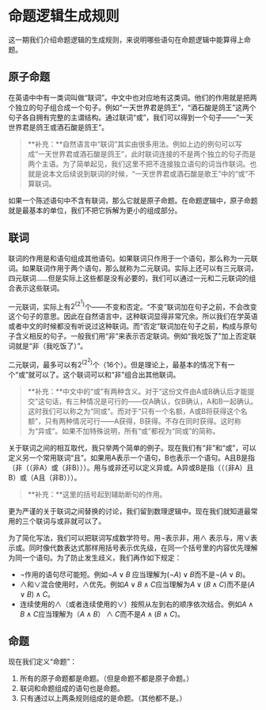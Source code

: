 # 命题逻辑生成规则

这一期我们介绍命题逻辑的生成规则，来说明哪些语句在命题逻辑中能算得上命题。

## 原子命题

在英语中中有一类词叫做“联词”。中文中也对应地有这类词。他们的作用就是把两个独立的句子组合成一个句子。例如“一天世界君是鸽王”，“酒石酸是鸽王”这两个句子各自拥有完整的主谓结构。通过联词“或”，我们可以得到一个句子——“一天世界君是鸽王或酒石酸是鸽王”。

> **补充：**自然语言中“联词”其实由很多用法。例如上边的例句可以写成“一天世界君或酒石酸是鸽王”，此时联词连接的不是两个独立的句子而是两个主语。为了简单起见，我们这里不把不连接独立语句的词当作联词。也就是说本文后续说到联词的时候，“一天世界君或酒石酸是歌王”中的“或”不算联词。

如果一个陈述语句中不含有联词，那么它就是原子命题。在命题逻辑中，原子命题就是最基本的单位，我们不把它拆解为更小的组成部分。

## 联词

联词的作用是和语句组成其他语句。如果联词只作用于一个语句，那么称为一元联词。如果联词作用于两个语句，那么就称为二元联词。实际上还可以有三元联词，四元联词……但是实际上这些都是没有必要的，我们可以通过一元和二元联词的组合表示这些联词。

一元联词，实际上有$2^{(2^1)}$个——不变和否定。“不变”联词加在句子之前，不会改变这个句子的意思。因此在自然语言中，这种联词显得非常冗余。所以我们在学英语或者中文的时候都没有听说过这种联词。而“否定”联词加在句子之前，构成与原句子含义相反的句子。一般我们用“非”来表示否定联词。例如“我吃饭了”加上否定联词就是“非（我吃饭了）”。

二元联词，最多可以有$2^{(2^2)}$个（$16$个）。但是理论上，最基本的情况下有一个“或”就可以了。这个联词可以和“非”组合出其他联词。

> **补充：**中文中的“或”有两种含义。对于“这份文件由A或B确认后才能提交”这句话，有三种情况是可行的——仅A确认，仅B确认，A和B一起确认。这时我们可以称之为“同或”。而对于“只有一个名额，A或B将获得这个名额”，只有两种情况可行——A获得，B获得。不存在同时获得。这时称为“异或”。如果不加特殊说明，所有“或”都视为“同或”的简称。

关于联词之间的相互取代，我只举两个简单的例子。现在我们有“非”和“或”，可以定义另一个常用联词“且”。如果用A表示一个语句，B也表示一个语句。A且B是指（非（（非A）或（非B）））。用与或非还可以定义异或。A异或B是指（（（非A）且B）或（A且（非B）））。

> **补充：**这里的括号起到辅助断句的作用。

更为严谨的关于联词之间替换的讨论，我们留到数理逻辑中。现在我们就知道最常用的三个联词与或非就可以了。

为了简化写法，我们可以把联词写成数学符号。用$\neg$表示非，用$\land$ 表示与，用$\lor$表示或。同时像代数表达式那样用括号表示优先级，在同一个括号里的内容优先理解为同一个语句。为了防止发生歧义，我们再作如下规定：

- $\neg$作用的语句尽可能短。例如$\neg A \lor B$ 应当理解为$(\neg A) \lor B$而不是$\neg (A \lor B)$。
- $\land$和$\lor$混合使用时，$\land$优先。例如$A\lor B \land C$应当理解为$A\lor(B \land C)$而不是$(A\lor B)\land C$。
- 连续使用的$\land$（或者连续使用的$\lor$）按照从左到右的顺序依次结合。例如$A\land B\land C$应当理解为$（A\land B）\land C$而不是$A\land (B\land C)$。

## 命题

现在我们定义“命题”：

1. 所有的原子命题都是命题。（但是命题不都是原子命题。）
1. 联词和命题组成的语句也是命题。
1. 只有通过以上两条规则组成的是命题。（其他都不是。）









